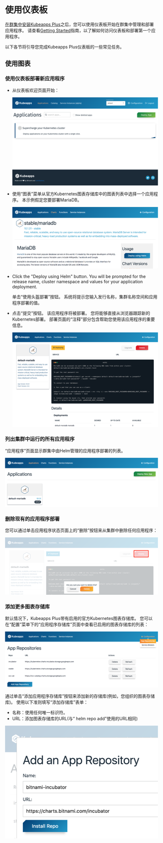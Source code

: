 # 使用仪表板

[在群集中安装Kubeapps Plus](../../chart/kubeapps/README.md)之后，您可以使用仪表板开始在群集中管理和部署应用程序。 请查看[Getting Started](getting-started.md)指南，以了解如何访问仪表板和部署第一个应用程序。

以下各节将引导您完成Kubeapps Plus仪表板的一些常见任务。

## 使用图表

### 使用仪表板部署新应用程序

* 从仪表板欢迎页面开始：

  ![仪表板主页](../img/dashboard-home.png)

* 使用“图表”菜单从官方Kubernetes图表存储库中的图表列表中选择一个应用程序。 本示例假定您要部署MariaDB。

  ![MariaDB图表](../img/mariadb-chart.png)

* Click the "Deploy using Helm" button. You will be prompted for the release name, cluster namespace and values for your application deployment.

  单击“使用头盔部署”按钮。 系统将提示您输入发行名称，集群名称空间和应用程序部署的值。

* 点击“提交”按钮。 该应用程序将被部署。 您将能够直接从浏览器跟踪新的Kubernetes部署。 部署页面的“注释”部分包含帮助您使用该应用程序的重要信息。

  ![MariaDB部署](../img/mariadb-deployment.png)

### 列出集群中运行的所有应用程序

“应用程序”页面显示群集中由Helm管理的应用程序部署的列表。

![部署列表](../img/dashboard-deployments.png)

### 删除现有的应用程序部署

您可以通过单击应用程序状态页面上的“删除”按钮来从集群中删除任何应用程序：

![部署删除](../img/dashboard-delete-deployment.png)

### 添加更多图表存储库

默认情况下，Kubeapps Plus带有启用的官方Kubernetes图表存储库。 您可以在“配置”菜单下的“应用程序存储库”页面中查看已启用的图表存储库的列表：

![存储库列表](../img/dashboard-repos.png)

通过单击“添加应用程序存储库”按钮来添加新的存储库(例如，您组织的图表存储库)。 使用以下准则填写“添加存储库”表单：

* 名称：使用任何唯一标识符。
* URL：添加图表存储库的URL(与“ helm repo add”使用的URL相同)

![添加存储库](../img/dashboard-add-repo.png)
